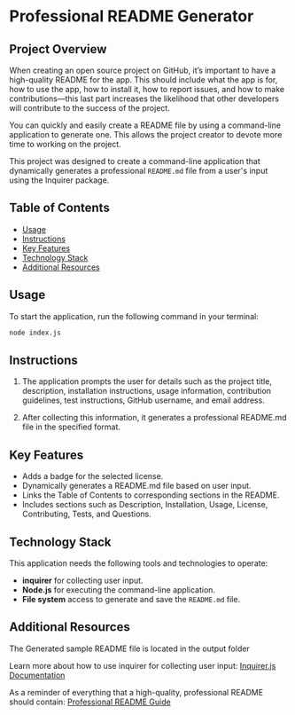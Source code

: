 # Professional README Generator

## Project Overview

When creating an open source project on GitHub, it’s important to have a high-quality README for the app. This should include what the app is for, how to use the app, how to install it, how to report issues, and how to make contributions&mdash;this last part increases the likelihood that other developers will contribute to the success of the project.

You can quickly and easily create a README file by using a command-line application to generate one. This allows the project creator to devote more time to working on the project.

This project was designed to create a command-line application that dynamically generates a professional `README.md` file from a user's input using the Inquirer package.

## Table of Contents

- [Usage](#usage)
- [Instructions](#instructions)
- [Key Features](#key-features)
- [Technology Stack](#technology-stack)
- [Additional Resources](#additional-resources)

## Usage

To start the application, run the following command in your terminal:

```bash
node index.js
```

## Instructions

1. The application prompts the user for details such as the project title, description, installation instructions, usage information, contribution guidelines, test instructions, GitHub username, and email address.

2. After collecting this information, it generates a professional README.md file in the specified format.

## Key Features

* Adds a badge for the selected license.
* Dynamically generates a README.md file based on user input.
* Links the Table of Contents to corresponding sections in the README.
* Includes sections such as Description, Installation, Usage, License, Contributing, Tests, and Questions.

## Technology Stack

This application needs the following tools and technologies to operate:
* **inquirer** for collecting user input.
* **Node.js** for executing the command-line application.
* **File system** access to generate and save the `README.md` file.


## Additional Resources

The Generated sample README file is located in the output folder

Learn more about how to use inquirer for collecting user input: [Inquirer.js Documentation](https://www.npmjs.com/package/inquirer)

As a reminder of everything that a high-quality, professional README should contain: [Professional README Guide](https://coding-boot-camp.github.io/full-stack/github/professional-readme-guide) 
